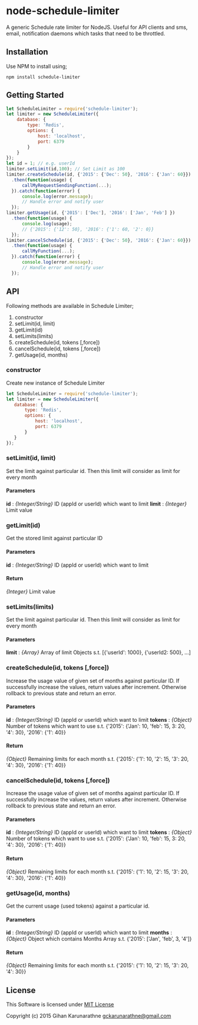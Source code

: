 # node-schedule-limiter
A generic Schedule rate limiter for NodeJS. Useful for API clients and sms, email, notification daemons which tasks that need to be throttled.

## Installation

Use NPM to install using;

`npm install schedule-limiter`

## Getting Started

```JavaScript
let ScheduleLimiter = require('schedule-limiter');
let limiter = new ScheduleLimiter({
    database: {
        type: 'Redis',
        options: {
            host: 'localhost',
            port: 6379
        }
    }
});
let id = 1; // e.g. userId
limiter.setLimit(id,100); // Set Limit as 100
limiter.createSchedule(id, {'2015': {'Dec': 50}, '2016': {'Jan': 60}})
  .then(function(usage) {
      callMyRequestSendingFunction(...);
  }).catch(function(error) {
      console.log(error.message);
      // Handle error and notify user
  });
limiter.getUsage(id, {'2015': ['Dec'], '2016': ['Jan', 'Feb'] })
  .then(function(usage) {
      console.log(usage);
      // {'2015': {'12': 50}, '2016': {'1': 60, '2': 0}}
  });
limiter.cancelSchedule(id, {'2015': {'Dec': 50}, '2016': {'Jan': 60}})
  .then(function(usage) {
      callMyFunction(...);
  }).catch(function(error) {
      console.log(error.message);
      // Handle error and notify user
  });
```

## API

Following methods are available in Schedule Limiter;

1. constructor
2. setLimit(id, limit)
3. getLimit(id)
4. setLimits(limits)
5. createSchedule(id, tokens [,force])
6. cancelSchedule(id, tokens [,force])
7. getUsage(id, months)

### constructor
Create new instance of Schedule Limiter

```JavaScript
let ScheduleLimiter = require('schedule-limiter');
let limiter = new ScheduleLimiter({
   database: {
       type: 'Redis',
       options: {
           host: 'localhost',
           port: 6379
       }
   }
});
```

### setLimit(id, limit)
Set the limit against particular id. Then this limit will consider as
limit for every month

#### Parameters
**id** : *{Integer/String}* ID (appId or userId) which want to limit
**limit** : *{Integer}* Limit value

### getLimit(id)
Get the stored limit against particular ID

#### Parameters
**id** : *{Integer/String}* ID (appId or userId) which want to limit

#### Return
*{Integer}* Limit value

### setLimits(limits)
Set the limit against particular id. Then this limit will consider as
limit for every month

#### Parameters
**limit** : *{Array}* Array of limit Objects s.t.
[{'userId': 1000}, {'userId2: 500}, ...]

### createSchedule(id, tokens [,force])
Increase the usage value of given set of months against particular ID.
If successfully increase the values, return values after increment.
Otherwise rollback to previous state and return an error.

#### Parameters
**id** : *{Integer/String}* ID (appId or userId) which want to limit
**tokens** : *{Object}* Number of tokens which want to use s.t.
{'2015': {'Jan': 10, 'feb': 15, 3: 20, '4': 30}, '2016': {'1': 40}}

#### Return
*{Object}* Remaining limits for each month s.t.
{'2015': {'1': 10, '2': 15, '3': 20, '4': 30}, '2016': {'1': 40}}

### cancelSchedule(id, tokens [,force])
Increase the usage value of given set of months against particular ID.
If successfully increase the values, return values after increment.
Otherwise rollback to previous state and return an error.

#### Parameters
**id** : *{Integer/String}* ID (appId or userId) which want to limit
**tokens** : *{Object}* Number of tokens which want to use s.t.
{'2015': {'Jan': 10, 'feb': 15, 3: 20, '4': 30}, '2016': {'1': 40}}

#### Return
*{Object}* Remaining limits for each month s.t.
{'2015': {'1': 10, '2': 15, '3': 20, '4': 30}, '2016': {'1': 40}}

### getUsage(id, months)
Get the current usage (used tokens) against a particular id.

#### Parameters
**id** : *{Integer/String}* ID (appId or userId) which want to limit
**months** : *{Object}* Object which contains Months Array s.t.
{'2015': ['Jan', 'feb', 3, '4']}

#### Return
*{Object}* Remaining limits for each month s.t.
{'2015': {'1': 10, '2': 15, '3': 20, '4': 30}}

## License

This Software is licensed under [MIT License](/blob/master/LICENSE)

Copyright (c) 2015 Gihan Karunarathne <gckarunarathne@gmail.com>
